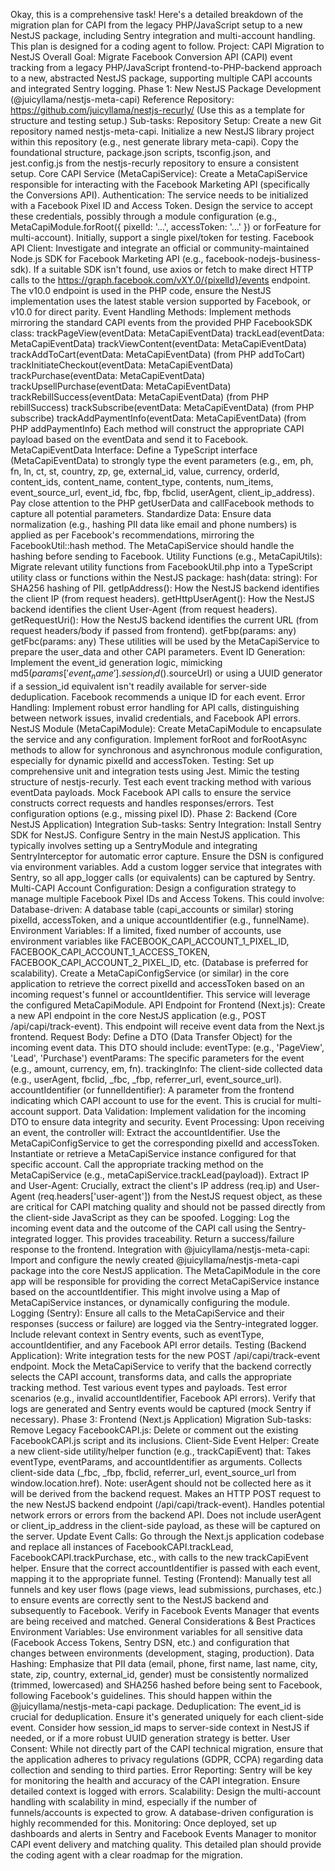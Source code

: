 Okay, this is a comprehensive task! Here's a detailed breakdown of the migration plan for CAPI from the legacy PHP/JavaScript setup to a new NestJS package, including Sentry integration and multi-account handling. This plan is designed for a coding agent to follow.
Project: CAPI Migration to NestJS
Overall Goal: Migrate Facebook Conversion API (CAPI) event tracking from a legacy PHP/JavaScript frontend-to-PHP-backend approach to a new, abstracted NestJS package, supporting multiple CAPI accounts and integrated Sentry logging.
Phase 1: New NestJS Package Development (@juicyllama/nestjs-meta-capi)
Reference Repository: https://github.com/juicyllama/nestjs-recurly/ (Use this as a template for structure and testing setup.)
Sub-tasks:
Repository Setup:
Create a new Git repository named nestjs-meta-capi.
Initialize a new NestJS library project within this repository (e.g., nest generate library meta-capi).
Copy the foundational structure, package.json scripts, tsconfig.json, and jest.config.js from the nestjs-recurly repository to ensure a consistent setup.
Core CAPI Service (MetaCapiService):
Create a MetaCapiService responsible for interacting with the Facebook Marketing API (specifically the Conversions API).
Authentication:
The service needs to be initialized with a Facebook Pixel ID and Access Token.
Design the service to accept these credentials, possibly through a module configuration (e.g., MetaCapiModule.forRoot({ pixelId: '...', accessToken: '...' }) or forFeature for multi-account).
Initially, support a single pixel/token for testing.
Facebook API Client:
Investigate and integrate an official or community-maintained Node.js SDK for Facebook Marketing API (e.g., facebook-nodejs-business-sdk). If a suitable SDK isn't found, use axios or fetch to make direct HTTP calls to the https://graph.facebook.com/vXY.0/{pixelId}/events endpoint.
The v10.0 endpoint is used in the PHP code, ensure the NestJS implementation uses the latest stable version supported by Facebook, or v10.0 for direct parity.
Event Handling Methods:
Implement methods mirroring the standard CAPI events from the provided PHP FacebookSDK class:
trackPageView(eventData: MetaCapiEventData)
trackLead(eventData: MetaCapiEventData)
trackViewContent(eventData: MetaCapiEventData)
trackAddToCart(eventData: MetaCapiEventData) (from PHP addToCart)
trackInitiateCheckout(eventData: MetaCapiEventData)
trackPurchase(eventData: MetaCapiEventData)
trackUpsellPurchase(eventData: MetaCapiEventData)
trackRebillSuccess(eventData: MetaCapiEventData) (from PHP rebillSuccess)
trackSubscribe(eventData: MetaCapiEventData) (from PHP subscribe)
trackAddPaymentInfo(eventData: MetaCapiEventData) (from PHP addPaymentInfo)
Each method will construct the appropriate CAPI payload based on the eventData and send it to Facebook.
MetaCapiEventData Interface:
Define a TypeScript interface (MetaCapiEventData) to strongly type the event parameters (e.g., em, ph, fn, ln, ct, st, country, zp, ge, external_id, value, currency, orderId, content_ids, content_name, content_type, contents, num_items, event_source_url, event_id, fbc, fbp, fbclid, userAgent, client_ip_address).
Pay close attention to the PHP getUserData and callFacebook methods to capture all potential parameters.
Standardize Data: Ensure data normalization (e.g., hashing PII data like email and phone numbers) is applied as per Facebook's recommendations, mirroring the FacebookUtil::hash method. The MetaCapiService should handle the hashing before sending to Facebook.
Utility Functions (e.g., MetaCapiUtils):
Migrate relevant utility functions from FacebookUtil.php into a TypeScript utility class or functions within the NestJS package:
hash(data: string): For SHA256 hashing of PII.
getIpAddress(): How the NestJS backend identifies the client IP (from request headers).
getHttpUserAgent(): How the NestJS backend identifies the client User-Agent (from request headers).
getRequestUri(): How the NestJS backend identifies the current URL (from request headers/body if passed from frontend).
getFbp(params: any)
getFbc(params: any)
These utilities will be used by the MetaCapiService to prepare the user_data and other CAPI parameters.
Event ID Generation: Implement the event_id generation logic, mimicking md5($params['event_name'].session_id().$sourceUrl) or using a UUID generator if a session_id equivalent isn't readily available for server-side deduplication. Facebook recommends a unique ID for each event.
Error Handling: Implement robust error handling for API calls, distinguishing between network issues, invalid credentials, and Facebook API errors.
NestJS Module (MetaCapiModule):
Create MetaCapiModule to encapsulate the service and any configuration.
Implement forRoot and forRootAsync methods to allow for synchronous and asynchronous module configuration, especially for dynamic pixelId and accessToken.
Testing:
Set up comprehensive unit and integration tests using Jest.
Mimic the testing structure of nestjs-recurly.
Test each event tracking method with various eventData payloads.
Mock Facebook API calls to ensure the service constructs correct requests and handles responses/errors.
Test configuration options (e.g., missing pixel ID).
Phase 2: Backend (Core NestJS Application) Integration
Sub-tasks:
Sentry Integration:
Install Sentry SDK for NestJS.
Configure Sentry in the main NestJS application. This typically involves setting up a SentryModule and integrating SentryInterceptor for automatic error capture.
Ensure the DSN is configured via environment variables.
Add a custom logger service that integrates with Sentry, so all app_logger calls (or equivalents) can be captured by Sentry.
Multi-CAPI Account Configuration:
Design a configuration strategy to manage multiple Facebook Pixel IDs and Access Tokens. This could involve:
Database-driven: A database table (capi_accounts or similar) storing pixelId, accessToken, and a unique accountIdentifier (e.g., funnelName).
Environment Variables: If a limited, fixed number of accounts, use environment variables like FACEBOOK_CAPI_ACCOUNT_1_PIXEL_ID, FACEBOOK_CAPI_ACCOUNT_1_ACCESS_TOKEN, FACEBOOK_CAPI_ACCOUNT_2_PIXEL_ID, etc. (Database is preferred for scalability).
Create a MetaCapiConfigService (or similar) in the core application to retrieve the correct pixelId and accessToken based on an incoming request's funnel or accountIdentifier. This service will leverage the configured MetaCapiModule.
API Endpoint for Frontend (Next.js):
Create a new API endpoint in the core NestJS application (e.g., POST /api/capi/track-event).
This endpoint will receive event data from the Next.js frontend.
Request Body: Define a DTO (Data Transfer Object) for the incoming event data. This DTO should include:
eventType: (e.g., 'PageView', 'Lead', 'Purchase')
eventParams: The specific parameters for the event (e.g., amount, currency, em, fn).
trackingInfo: The client-side collected data (e.g., userAgent, fbclid, _fbc, _fbp, referrer_url, event_source_url).
accountIdentifier (or funnelIdentifier): A parameter from the frontend indicating which CAPI account to use for the event. This is crucial for multi-account support.
Data Validation: Implement validation for the incoming DTO to ensure data integrity and security.
Event Processing:
Upon receiving an event, the controller will:
Extract the accountIdentifier.
Use the MetaCapiConfigService to get the corresponding pixelId and accessToken.
Instantiate or retrieve a MetaCapiService instance configured for that specific account.
Call the appropriate tracking method on the MetaCapiService (e.g., metaCapiService.trackLead(payload)).
Extract IP and User-Agent: Crucially, extract the client's IP address (req.ip) and User-Agent (req.headers['user-agent']) from the NestJS request object, as these are critical for CAPI matching quality and should not be passed directly from the client-side JavaScript as they can be spoofed.
Logging: Log the incoming event data and the outcome of the CAPI call using the Sentry-integrated logger. This provides traceability.
Return a success/failure response to the frontend.
Integration with @juicyllama/nestjs-meta-capi:
Import and configure the newly created @juicyllama/nestjs-meta-capi package into the core NestJS application.
The MetaCapiModule in the core app will be responsible for providing the correct MetaCapiService instance based on the accountIdentifier. This might involve using a Map of MetaCapiService instances, or dynamically configuring the module.
Logging (Sentry):
Ensure all calls to the MetaCapiService and their responses (success or failure) are logged via the Sentry-integrated logger.
Include relevant context in Sentry events, such as eventType, accountIdentifier, and any Facebook API error details.
Testing (Backend Application):
Write integration tests for the new POST /api/capi/track-event endpoint.
Mock the MetaCapiService to verify that the backend correctly selects the CAPI account, transforms data, and calls the appropriate tracking method.
Test various event types and payloads.
Test error scenarios (e.g., invalid accountIdentifier, Facebook API errors).
Verify that logs are generated and Sentry events would be captured (mock Sentry if necessary).
Phase 3: Frontend (Next.js Application) Migration
Sub-tasks:
Remove Legacy FacebookCAPI.js:
Delete or comment out the existing FacebookCAPI.js script and its inclusions.
Client-Side Event Helper:
Create a new client-side utility/helper function (e.g., trackCapiEvent) that:
Takes eventType, eventParams, and accountIdentifier as arguments.
Collects client-side data (_fbc, _fbp, fbclid, referrer_url, event_source_url from window.location.href). Note: userAgent should not be collected here as it will be derived from the backend request.
Makes an HTTP POST request to the new NestJS backend endpoint (/api/capi/track-event).
Handles potential network errors or errors from the backend API.
Does not include userAgent or client_ip_address in the client-side payload, as these will be captured on the server.
Update Event Calls:
Go through the Next.js application codebase and replace all instances of FacebookCAPI.trackLead, FacebookCAPI.trackPurchase, etc., with calls to the new trackCapiEvent helper.
Ensure that the correct accountIdentifier is passed with each event, mapping it to the appropriate funnel.
Testing (Frontend):
Manually test all funnels and key user flows (page views, lead submissions, purchases, etc.) to ensure events are correctly sent to the NestJS backend and subsequently to Facebook.
Verify in Facebook Events Manager that events are being received and matched.
General Considerations & Best Practices
Environment Variables: Use environment variables for all sensitive data (Facebook Access Tokens, Sentry DSN, etc.) and configuration that changes between environments (development, staging, production).
Data Hashing: Emphasize that PII data (email, phone, first name, last name, city, state, zip, country, external_id, gender) must be consistently normalized (trimmed, lowercased) and SHA256 hashed before being sent to Facebook, following Facebook's guidelines. This should happen within the @juicyllama/nestjs-meta-capi package.
Deduplication: The event_id is crucial for deduplication. Ensure it's generated uniquely for each client-side event. Consider how session_id maps to server-side context in NestJS if needed, or if a more robust UUID generation strategy is better.
User Consent: While not directly part of the CAPI technical migration, ensure that the application adheres to privacy regulations (GDPR, CCPA) regarding data collection and sending to third parties.
Error Reporting: Sentry will be key for monitoring the health and accuracy of the CAPI integration. Ensure detailed context is logged with errors.
Scalability: Design the multi-account handling with scalability in mind, especially if the number of funnels/accounts is expected to grow. A database-driven configuration is highly recommended for this.
Monitoring: Once deployed, set up dashboards and alerts in Sentry and Facebook Events Manager to monitor CAPI event delivery and matching quality.
This detailed plan should provide the coding agent with a clear roadmap for the migration.